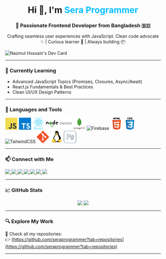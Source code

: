 <!-- PROFILE HEADING WITH DEVCARD -->
<div style="overflow: hidden; display: flex; justify-content: space-between; align-items: center; flex-wrap: wrap;">

  <div>
    <h1 align="center">Hi 👋, I'm <span style="color:#00bfff;">Sera Programmer</span></h1>
    <h3 align="center">🚀 Passionate Frontend Developer from Bangladesh 🇧🇩</h3>
    <p align="center">
      Crafting seamless user experiences with JavaScript.  
      Clean code advocate ✨ | Curious learner 🧠 | Always building 📦
    </p>
  </div>

  <a href="https://app.daily.dev/seraprogrammer">
    <img align="right" src="https://api.daily.dev/devcards/v2/cney0J6tgjJQ7KiKDjubk.png?type=default&r=p99" width="300" alt="Nazmul Hossain's Dev Card" />
  </a>

</div>

---

### 🚧 Currently Learning
- Advanced JavaScript Topics (Promises, Closures, Async/Await)
- React.js Fundamentals & Best Practices
- Clean UI/UX Design Patterns

---

### 🧰 Languages and Tools
<p align="left">
  <img src="https://raw.githubusercontent.com/devicons/devicon/master/icons/javascript/javascript-original.svg" width="40" height="40" alt="JavaScript" />
  <img src="https://raw.githubusercontent.com/devicons/devicon/master/icons/typescript/typescript-original.svg" width="40" height="40" alt="TypeScript" />
  <img src="https://raw.githubusercontent.com/devicons/devicon/master/icons/react/react-original-wordmark.svg" width="40" height="40" alt="React" />
  <img src="https://raw.githubusercontent.com/devicons/devicon/master/icons/nodejs/nodejs-original-wordmark.svg" width="40" height="40" alt="Node.js" />
  <img src="https://raw.githubusercontent.com/devicons/devicon/master/icons/express/express-original-wordmark.svg" width="40" height="40" alt="Express" />
  <img src="https://raw.githubusercontent.com/devicons/devicon/master/icons/mongodb/mongodb-original-wordmark.svg" width="40" height="40" alt="MongoDB" />
  <img src="https://www.vectorlogo.zone/logos/firebase/firebase-icon.svg" width="40" height="40" alt="Firebase" />
  <img src="https://raw.githubusercontent.com/devicons/devicon/master/icons/html5/html5-original-wordmark.svg" width="40" height="40" alt="HTML" />
  <img src="https://raw.githubusercontent.com/devicons/devicon/master/icons/css3/css3-original-wordmark.svg" width="40" height="40" alt="CSS" />
  <img src="https://www.vectorlogo.zone/logos/tailwindcss/tailwindcss-icon.svg" width="40" height="40" alt="TailwindCSS" />
  <img src="https://raw.githubusercontent.com/devicons/devicon/master/icons/git/git-original.svg" width="40" height="40" alt="Git" />
  <img src="https://raw.githubusercontent.com/devicons/devicon/master/icons/linux/linux-original.svg" width="40" height="40" alt="Linux" />
  <img src="https://raw.githubusercontent.com/devicons/devicon/master/icons/photoshop/photoshop-line.svg" width="40" height="40" alt="Photoshop" />
</p>

---

### 📫 Connect with Me
<p align="left">
  <a href="https://codepen.io/seraprogrammer" target="blank">
    <img src="https://raw.githubusercontent.com/rahuldkjain/github-profile-readme-generator/master/src/images/icons/Social/codepen.svg" width="30" />
  </a>
  <a href="https://dev.to/seraprogrammer" target="blank">
    <img src="https://raw.githubusercontent.com/rahuldkjain/github-profile-readme-generator/master/src/images/icons/Social/devto.svg" width="30" />
  </a>
  <a href="https://twitter.com/seraprogrammer" target="blank">
    <img src="https://raw.githubusercontent.com/rahuldkjain/github-profile-readme-generator/master/src/images/icons/Social/twitter.svg" width="30" />
  </a>
  <a href="https://linkedin.com/in/seraprogrammer" target="blank">
    <img src="https://raw.githubusercontent.com/rahuldkjain/github-profile-readme-generator/master/src/images/icons/Social/linked-in-alt.svg" width="30" />
  </a>
  <a href="https://fb.com/seraprogrammer" target="blank">
    <img src="https://raw.githubusercontent.com/rahuldkjain/github-profile-readme-generator/master/src/images/icons/Social/facebook.svg" width="30" />
  </a>
  <a href="https://instagram.com/seraprogrammer" target="blank">
    <img src="https://raw.githubusercontent.com/rahuldkjain/github-profile-readme-generator/master/src/images/icons/Social/instagram.svg" width="30" />
  </a>
  <a href="https://www.youtube.com/c/seraprogrammer" target="blank">
    <img src="https://raw.githubusercontent.com/rahuldkjain/github-profile-readme-generator/master/src/images/icons/Social/youtube.svg" width="30" />
  </a>
</p>

---

### 📈 GitHub Stats
<p align="center">
  <img src="https://github-readme-stats.vercel.app/api?username=seraprogrammer&show_icons=true&theme=tokyonight" width="49%" />
  <img src="https://github-readme-stats.vercel.app/api/top-langs/?username=seraprogrammer&layout=compact&theme=tokyonight" width="49%" />
</p>

---

### 🔍 Explore My Work
🔗 Check all my repositories:  
👉 [https://github.com/seraprogrammer?tab=repositories](https://github.com/seraprogrammer?tab=repositories)

---
